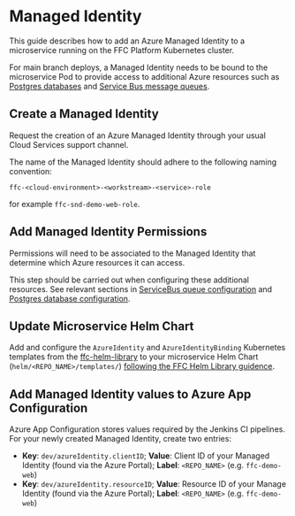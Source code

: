 # Managed Identity

This guide describes how to add an Azure Managed Identity to a microservice running on the FFC Platform Kubernetes cluster.

For main branch deploys, a Managed Identity needs to be bound to the microservice Pod to provide access to additional Azure resources such as [Postgres databases](postgres-database.md) and [Service Bus message queues](servicebus-queues.md).

## Create a Managed Identity

Request the creation of an Azure Managed Identity through your usual Cloud Services support channel.

The name of the Managed Identity should adhere to the following naming convention:

```
ffc-<cloud-environment>-<workstream>-<service>-role
```

for example `ffc-snd-demo-web-role`.

## Add Managed Identity Permissions

Permissions will need to be associated to the Managed Identity that determine which Azure resources it can access.

This step should be carried out when configuring these additional resources. See relevant sections in [ServiceBus queue configuration](servicebus-queues.md) and [Postgres database configuration](postgres-database.md).

## Update Microservice Helm Chart

Add and configure the `AzureIdentity` and `AzureIdentityBinding` Kubernetes templates from the [ffc-helm-library](https://github.com/DEFRA/ffc-helm-library) to your microservice Helm Chart (`helm/<REPO_NAME>/templates/`) [following the FFC Helm Library guidence](https://github.com/DEFRA/ffc-helm-library#azure-identity-template).

## Add Managed Identity values to Azure App Configuration

Azure App Configuration stores values required by the Jenkins CI pipelines. For your newly created Managed Identity, create two entries:

* **Key**: `dev/azureIdentity.clientID`; **Value**: Client ID of your Managed Identity (found via the Azure Portal); **Label**: `<REPO_NAME>` (e.g. `ffc-demo-web`)
* **Key**: `dev/azureIdentity.resourceID`; **Value**: Resource ID of your Manage Identity (found via the Azure Portal); **Label**: `<REPO_NAME>` (e.g. `ffc-demo-web`)
